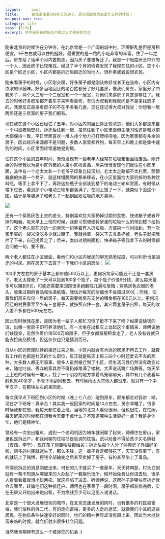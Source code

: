 ```yaml
---
layout:     post
title:      在北京住着500多万的房子，却以捡破烂为生是什么样的体验？
no-post-nav: true
category: life
tags: [life]
excerpt: 并不是所有的拆迁户都过上了美好的生活
---
```


刚来北京的时候住在分钟寺，在北京曾是一个广阔的城中村，环境脏乱差但是房租便宜，1千左右就可以住的挺好，最重要的是一路的小吃非常的丰富。住了一年之后，房东给了话半个月内要搬走，因为房子要被拆迁了。我是一个极度厌恶中介的一个人，因此房子比较难找，经过了半个月的侦查发现了我现在住的小区，这个小区是个回迁小区，小区内都是拆迁后回迁的当地人，很朴素或者说很农民。

刚来看房子的时候，小区刚交房，好多房子都是刚装修好或者正在装修，小区内有浓浓的甲醛味。好多当地回迁的老百姓都分了好几套房，像我们房东，家里分了四套房子，两个大三居一个二居室和一个一居室，对他们来讲房子肯定是够住了。我去的时候好多房东都开着车子来照看装修，有位大叔看到我就问是不是来找房子的，我想反正是来看房子的不在乎多看几套，现在还记得大叔对我说：你想看一居两居还是三居室的房子我们都有。

现在我在这个小区已经住了五年，对小区内的居民算比较清楚，他们大多都是来自一个村或者隔壁村，拆迁后住到一起，虽然住到了小区里面但生活习性还是和以前大都保持一致，平日里面喜欢一堆人找个地方打打牌唠唠嗑。因为家家都有多余的房子，因此经济来源都不是问题，多数人家里都养狗，每天早上和晚上都是集中遛狗的时间，小区里面经常遍地是狗屎。

住在这个小区的五年时间，渐渐发现有一些老年人经常在垃圾箱里面捡废品。刚开始的时候我以为是小区外面的人来小区捡废品，后来慢慢发现他们就住在小区里面，其中有一个老太太和一个老爷子印象比较深刻。老太太走路都不太利索，颤颤巍巍的扶着一个凳子，就这样慢腾腾的移来移去，在小区里面捡大家扔掉的各种饮料瓶，等手上拿不下了，再将这些瓶子全部装到楼下的电动三轮车里面，有时候从楼下过去，看到那个小电动三轮车都装满了。在网上搜了一下，就类似下面这个图，估计是等装满了和老头子一起到回收垃圾的地方卖掉。

![](https://hunzino1.github.io/assets/images/2018/life/sanlunche.jpeg)

还有一个穿黑灰色上衣的老头，特别喜欢捡大家扔掉过期的食物、快递箱子或者坏掉的电器。每天早上上班的时候，我都习惯顺便将家里的垃圾什么的带到楼下给扔了，这个老头就在旁边一边聊天一边等着有人扔垃圾，方便第一时间捡到。有一次家里买的一袋米没吃多少就过期了，我就拎着一袋米下去准备扔掉，老头子就把我拦了下来，自己提着走了；后来，类似过期的面粉、快递箱子等我拿下去的时候都会问他一句，要不要。

两个老人都住在小区里面，看他们和小区内居民的聊天熟悉程度，可以判断也是回迁的村民。刚在房天下去查了一下我们小区的房价；
![](https://hunzino1.github.io/assets/images/2018/life/fangzi.jpeg)

100平方左右的房子基本上都价值500万以上，更何况每家可能还不止是一套房子。老太太撑死了一天可以捡到100多个瓶子，每个瓶子价值5分钱，那么每天最多可以赚到5元，可能还需要来回跑很多趟翻找几遍垃圾箱；穿黑灰色衣服的老头，收集过期的食品和快递纸箱，我估计每天的价值也不会超过50元；而我，住着我们房东仅仅一居的房子，每天需要给房东支付的租金都在100元以上。更何况回迁的村民家里至少有三套房子，就按照自住一套，其它两套房子出租，每天的收入差不多都在500元左右。

因此有时候我在想，是因为老一辈子人都忙习惯了挺不下来了吗？如果说缺钱的话，出租一套房子即可养活他们。有一次坐在出租车上谈起这个事情来，师傅说他们缺现金，虽然住着价值500万的房子，但子女都将房租拿走了，老人没有钱就只能去捡废品换钱，但这仅仅也只是猜测而已。

自从小区的居民陆续的搬迁过来之后，小区内就会有大批的居民不再去工作，就算有工作的也都是社区的什么职位，反正就是每天上班三四个小时还爱去不去的那种，大多数人都无所事事，很多人虽然搬迁到了小区，但生活习性仍然没有改变过来，随地吐痰、丢弃的家具舍不得扔掉堆满了楼梯，大声说话跳广场舞等。每天早上上班的时候有一堆人，找了一个阴凉的地方拿着鸟笼聊聊天，其中有几个我看年龄也就40多岁，不管下雨刮风都去，有时候雨太大其他人都没来，就只有一个中年汉子，在那块左右的来回走。

每次我早点下班回到小区的时候（晚上七八点）碰到房东，房东都会对我讲：呦，现在才下班呀！真辛苦！其实我一般回家的时间是10点左右，房东早睡了。很多时候我都在想，我每天都忙着上班，当地的北京人看似很闲，但也很忙，在忙闲，每天醒来的时候都在想我今天要干点什么？不知道哪种生活更好一点？我是身体忙，他们是精神忙。

曾经有一次坐出粗车，遇到一个老司机因为堵车就闲聊了起来，师傅住在房山，家里也是拆迁户，和我闲聊的过程尽是低调的炫富。说以前舍不得给孩子买名牌鞋（安踏、李宁），现在孩子想要啥啥都给买；拆迁后每个人分了两套房子外加好多钱，很多的村民就迷失了，那么多钱，这一辈子肯定都够花了，天天没有事干，有的就玩上了赌博，将钱全部输完之后甚至卖掉了房子，有的甚至染上了毒品。

师傅说拆迁的消息刚放出来，村长的儿子就买了一套豪车，天天特嘚瑟，村头立刻就有一帮不知道从哪里来的人办起了一套娱乐场所，刚开始免费让你进去玩，很多人看着看着就想小玩两把，就这样陷了进去。听师傅说，这帮孙子是哪块有拆迁就会去哪里，转骗他们这种拆迁户。师傅也在家呆了一段时间，房子都装修完后，实在无聊又开始出来跑出租，不为挣钱至少可以见见人说说话。

北京是一个很大发展很快的城市，在北京迅速发展的同时，也有很多的村民被富裕，我们俗称的拆二代，有的走向富裕，更多的人走向迷茫，就像我们小区的这些居民，在物质条件快速变好的同时，他们的精神世界却没有跟上来，因此当大批财富来临的时候，就会折射出很多社会问题。

当然我也期待有这么一个被迷茫的机会 :)




